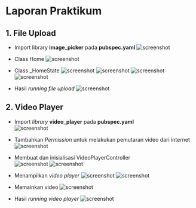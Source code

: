 # Laporan Praktikum

## 1. File Upload
- Import library **image_picker** pada **pubspec.yaml**
![screenshot](images/import_library_image_picker.png)

- Class Home 
![screenshot](images/class_home.png)

- Class _HomeState
![screenshot](images/class__homestate.png)
![screenshot](images/class__homestate(2).png)
![screenshot](images/class__homestate(3).png)
![screenshot](images/class__homestate(4).png)

- Hasil _running file upload_
![screenshot](images/video_player.png)

## 2. Video Player
- Import _library_ **video_player** pada **pubspec.yaml**<br>
![screenshot](images/import_library_video_player.png)

- Tambahkan _Permission_ untuk melakukan pemutaran video dari internet<br>
![screenshot](images/menambahkan_permission.png)

- Membuat dan inisialisasi VideoPlayerController<br>
![screenshot](images/inisialisasi_videoplayercontroller.png)
![screenshot](images/inisialisasi_videoplayercontroller(2).png)

- Menampilkan _video player_
![screenshot](images/menampilkan_video_player.png)
![screenshot](images/menampilkan_video_player(2).png)

- Memainkan video
![screenshot](images/memainkan_video.png)

- Hasil _running video player_ 
![screenshot](images/video_player.png)